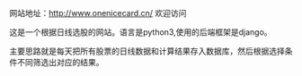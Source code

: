 网站地址：http://www.onenicecard.cn/
欢迎访问

这是一个根据日线选股的网站。语言是python3,使用的后端框架是django。

主要思路就是每天把所有股票的日线数据和计算结果存入数据库，然后根据选择条件不同筛选出对应的结果。
